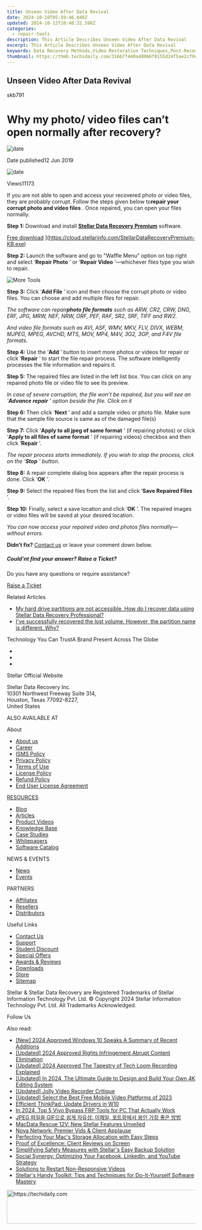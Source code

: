 ```yaml
---
title: Unseen Video After Data Revival
date: 2024-10-10T05:59:46.046Z
updated: 2024-10-12T10:48:32.596Z
categories:
  - repair-tools
description: This Article Describes Unseen Video After Data Revival
excerpt: This Article Describes Unseen Video After Data Revival
keywords: Data Recovery Methods,Video Restoration Techniques,Post-Recovery Data Processing,Revived Digital Media Content,Unseen Video Retrieval,Data Revival Solutions,Extracting Hidden Media Content
thumbnail: https://thmb.techidaily.com/316b7f440a48066f0155d24f5ae2cf9cf3a70b004023bda547f2450ae65311f0.jpg
---
```


## Unseen Video After Data Revival

skb791

# Why my photo/ video files can’t open normally after recovery?

![date](https://cdn-cmlep.nitrocdn.com/DLSjJVyzoVcUgUSBlgyEUoGMDKLbWXQr/assets/images/optimized/rev-636f8fd/www.stellarinfo.com/support/kb/asset/frontend/images/date.png)

 Date published12 Jun 2019

![date](https://cdn-cmlep.nitrocdn.com/DLSjJVyzoVcUgUSBlgyEUoGMDKLbWXQr/assets/images/optimized/rev-636f8fd/www.stellarinfo.com/support/kb/asset/frontend/images/view.png)

 Views11173

 If you are not able to open and access your recovered photo or video files, they are probably corrupt. Follow the steps given below to**repair your corrupt photo and video files** . Once repaired, you can open your files normally.

**Step 1:** Download and install **[Stellar Data Recovery Premium](https://tools.techidaily.com/stellardata-recovery/buy-now/)**  software.

[Free download](https://cdn-cmlep.nitrocdn.com/DLSjJVyzoVcUgUSBlgyEUoGMDKLbWXQr/assets/images/optimized/rev-636f8fd/www.stellarinfo.com/blog/wp-content/uploads/2017/02/free-download-1.png) ](https://cloud.stellarinfo.com/StellarDataRecoveryPremium-KB.exe)

**Step 2:** Launch the software and go to "Waffle Menu" option on top right and select ‘**Repair Photo** ’ or ‘**Repair Video** ’—whichever files type you wish to repair.

![More Tools](https://cdn-cmlep.nitrocdn.com/DLSjJVyzoVcUgUSBlgyEUoGMDKLbWXQr/assets/images/optimized/rev-636f8fd/www.stellarinfo.com/public/image/catalog/screenshot/kb/data-recovery-premium/waffle.png)

**Step 3:** Click ‘**Add File** ’ icon and then choose the corrupt photo or video files. You can choose and add multiple files for repair.

 _The software can repair**photo file formats** such as ARW, CR2, CRW, DNG, ERF, JPG, MRW, NEF, NRW, ORF, PEF, RAF, SR2, SRF, TIFF and RW2._

 _And video file formats such as AVI, ASF, WMV, MKV, FLV, DIVX, WEBM, MJPEG, MPEG, AVCHD, MTS, MOV, MP4, M4V, 3G2, 3GP, and F4V file formats._

**Step 4:** Use the ‘**Add** ’ button to insert more photos or videos for repair or click ‘**Repair** ’ to start the file repair process. The software intelligently processes the file information and repairs it.

**Step 5:** The repaired files are listed in the left list box. You can click on any repaired photo file or video file to see its preview.

 _In case of severe corruption, the file won’t be repaired, but you will see an ‘**Advance repair** ’ option beside the file. Click on it_

**Step 6:** Then click ‘**Next** ’ and add a sample video or photo file. Make sure that the sample file source is same as of the damaged file(s)

**Step 7:** Click ‘**Apply to all jpeg of same format** ’ (if repairing photos) or click ‘**Apply to all files of same format** ’ (if repairing videos) checkbox and then click ‘**Repair** ’.

 _The repair process starts immediately. If you wish to stop the process, click on the ‘**Stop** ’ button._

**Step 8:** A repair complete dialog box appears after the repair process is done. Click ‘**OK** ’.

**Step 9:** Select the repaired files from the list and click ‘**Save Repaired Files** ’.

**Step 10:** Finally, select a save location and click ‘**OK** ’. The repaired images or video files will be saved at your desired location.

 _You can now access your repaired video and photos files normally—without errors._

**Didn’t fix?** [Contact us](https://tools.techidaily.com/stellardata-recovery/buy-now/) or leave your comment down below.

##### Could'nt find your answer? Raise a Ticket?

Do you have any questions or require assistance?

[Raise a Ticket](https://tickets.stellarinfo.com/portal/en/signin)

Related Articles

* [My hard drive partitions are not accessible. How do I recover data using Stellar Data Recovery Professional?](how-to-search-for-lost-or-deleted-volumes-on-your-windo)
* [I've successfully recovered the lost volume. However, the partition name is different. Why?](recover-the-lost-volume-but-partition-name-different)

 Technology You Can TrustA Brand Present Across The Globe

* [](https://www.stellarinfo.com/images/v7/ISO-27001-2013-Certificate.pdf)
* [](https://www.stellarinfo.com/images/v7/ISO-9001-2008Certificate.pdf)
* [](https://tools.techidaily.com/stellardata-recovery/buy-now/)

 Stellar Official Website

 Stellar Data Recovery Inc.  
 10301 Northwest Freeway Suite 314,  
 Houston, Texas 77092-8227,  
 United States

 ALSO AVAILABLE AT

 About

* [About us](https://tools.techidaily.com/stellardata-recovery/buy-now/)
* [Career](https://tools.techidaily.com/stellardata-recovery/buy-now/)
* [ISMS Policy](https://tools.techidaily.com/stellardata-recovery/buy-now/)
* [Privacy Policy](https://tools.techidaily.com/stellardata-recovery/buy-now/)
* [Terms of Use](https://tools.techidaily.com/stellardata-recovery/buy-now/)
* [License Policy](https://www.stellarinfo.com/software-licensing-usage.php)
* [Refund Policy](https://tools.techidaily.com/stellardata-recovery/buy-now/)
* [End User License Agreement](https://tools.techidaily.com/stellardata-recovery/buy-now/)

[RESOURCES](https://tools.techidaily.com/stellardata-recovery/buy-now/)

* [Blog](https://tools.techidaily.com/stellardata-recovery/buy-now/)
* [Articles](https://tools.techidaily.com/stellardata-recovery/buy-now/)
* [Product Videos](https://tools.techidaily.com/stellardata-recovery/buy-now/)
* [Knowledge Base](https://tools.techidaily.com/stellardata-recovery/buy-now/)
* [Case Studies](https://tools.techidaily.com/stellardata-recovery/buy-now/)
* [Whitepapers](https://tools.techidaily.com/stellardata-recovery/buy-now/)
* [Software Catalog](https://tools.techidaily.com/stellardata-recovery/buy-now/)

 NEWS & EVENTS

* [News](https://tools.techidaily.com/stellardata-recovery/buy-now/)
* [Events](https://www.stellarinfo.com/affiliate-summit/affiliate-summit.php)

 PARTNERS

* [Affiliates](https://tools.techidaily.com/stellardata-recovery/buy-now/)
* [Resellers](https://tools.techidaily.com/stellardata-recovery/buy-now/)
* [Distributors](https://tools.techidaily.com/stellardata-recovery/buy-now/)

 Useful Links

* [Contact Us](https://www.stellarinfo.com/contact/contact-us.php)
* [Support](https://tools.techidaily.com/stellardata-recovery/buy-now/)
* [Student Discount](https://www.stellarinfo.com/student-discount/)
* [Special Offers](https://tools.techidaily.com/stellardata-recovery/buy-now/)
* [Awards & Reviews](https://tools.techidaily.com/stellardata-recovery/buy-now/)
* [Downloads](https://www.stellarinfo.com/download.php)
* [Store](https://tools.techidaily.com/stellardata-recovery/buy-now/)
* [Sitemap](https://www.stellarinfo.com/sitemap.php)

 Stellar & Stellar Data Recovery are Registered Trademarks of Stellar Information Technology Pvt. Ltd. © Copyright 2024 Stellar Information Technology Pvt. Ltd. All Trademarks Acknowledged.

Follow Us [](https://www.facebook.com/stellardata) [](https://twitter.com/stellarinfo) [](https://www.linkedin.com/company/stellardatarecovery/) [](https://www.youtube.com/c/stellardatarecovery)

<ins class="adsbygoogle"
     style="display:block"
     data-ad-format="autorelaxed"
     data-ad-client="ca-pub-7571918770474297"
     data-ad-slot="1223367746"></ins>

<ins class="adsbygoogle"
     style="display:block"
     data-ad-client="ca-pub-7571918770474297"
     data-ad-slot="8358498916"
     data-ad-format="auto"
     data-full-width-responsive="true"></ins>

<span class="atpl-alsoreadstyle">Also read:</span>
<div><ul>
<li><a href="https://fox-info.techidaily.com/new-2024-approved-windows-10-speaks-a-summary-of-recent-additions/"><u>[New] 2024 Approved Windows 10 Speaks A Summary of Recent Additions</u></a></li>
<li><a href="https://facebook-clips.techidaily.com/updated-2024-approved-rights-infringement-abrupt-content-elimination/"><u>[Updated] 2024 Approved Rights Infringement Abrupt Content Elimination</u></a></li>
<li><a href="https://screen-mirroring-recording.techidaily.com/updated-2024-approved-the-tapestry-of-tech-loom-recording-explained/"><u>[Updated] 2024 Approved The Tapestry of Tech Loom Recording Explained</u></a></li>
<li><a href="https://article-helps.techidaily.com/updated-in-2024-the-ultimate-guide-to-design-and-build-your-own-4k-editing-system/"><u>[Updated] In 2024, The Ultimate Guide to Design and Build Your Own 4K Editing System</u></a></li>
<li><a href="https://extra-guidance.techidaily.com/updated-jolly-video-recorder-critique/"><u>[Updated] Jolly Video Recorder Critique</u></a></li>
<li><a href="https://article-tips.techidaily.com/updated-select-the-best-free-mobile-video-platforms-of-2023/"><u>[Updated] Select the Best Free Mobile Video Platforms of 2023</u></a></li>
<li><a href="https://driver-install.techidaily.com/efficient-thinkpad-update-drivers-in-w10/"><u>Efficient ThinkPad: Update Drivers in W10</u></a></li>
<li><a href="https://bypass-frp.techidaily.com/in-2024-top-5-vivo-bypass-frp-tools-for-pc-that-actually-work-by-drfone-android/"><u>In 2024, Top 5 Vivo Bypass FRP Tools for PC That Actually Work</u></a></li>
<li><a href="https://some-guidance.techidaily.com/1726226530343-jpeg-gif/"><u>JPEG 파일을 GIF으로 쉽게 자유성: 이메일, 포트랑에서 용인 가장 좋은 방법</u></a></li>
<li><a href="https://data-wizards.techidaily.com/macdata-rescue-12v-new-stellar-features-unveiled/"><u>MacData Rescue 12V: New Stellar Features Unveiled</u></a></li>
<li><a href="https://data-wizards.techidaily.com/nova-network-premier-vids-and-client-applause/"><u>Nova Network: Premier Vids & Client Applause</u></a></li>
<li><a href="https://data-wizards.techidaily.com/perfecting-your-macs-storage-allocation-with-easy-steps/"><u>Perfecting Your Mac's Storage Allocation with Easy Steps</u></a></li>
<li><a href="https://data-wizards.techidaily.com/proof-of-excellence-client-reviews-on-screen/"><u>Proof of Excellence: Client Reviews on Screen</u></a></li>
<li><a href="https://data-wizards.techidaily.com/simplifying-safety-measures-with-stellars-easy-backup-solution/"><u>Simplifying Safety Measures with Stellar's Easy Backup Solution</u></a></li>
<li><a href="https://data-wizards.techidaily.com/social-synergy-optimizing-your-facebook-linkedin-and-youtube-strategy/"><u>Social Synergy: Optimizing Your Facebook, LinkedIn, and YouTube Strategy</u></a></li>
<li><a href="https://data-wizards.techidaily.com/solutions-to-restart-non-responsive-videos/"><u>Solutions to Restart Non-Responsive Videos</u></a></li>
<li><a href="https://data-wizards.techidaily.com/stellars-handy-toolkit-tips-and-techniques-for-do-it-yourself-software-mastery/"><u>Stellar's Handy Toolkit: Tips and Techniques for Do-It-Yourself Software Mastery</u></a></li>
</ul></div>

<!-- affiliate ads begin -->
<a href="https://coinrule.sjv.io/c/5597632/1610918/18409" target="_top" id="1610918">
  <img src="//a.impactradius-go.com/display-ad/18409-1610918" border="0" alt="https://techidaily.com" width="728" height="90"/>
</a>
<img height="0" width="0" src="https://coinrule.sjv.io/i/5597632/1610918/18409" style="position:absolute;visibility:hidden;" border="0" />
<!-- affiliate ads end -->

